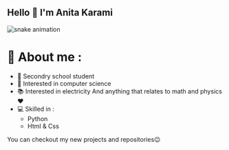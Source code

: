 ## Hello 👋 I'm Anita Karami

![snake animation](https://github.com/Anita-phymath11/Anita-phymath11/blob/output/snake.svg)




# 👩 About me :
- 📝 Secondry school student
- 💫 Interested in computer science
- 📚 Interested in electricity
And anything that relates to math and physics❤
- 💻 Skilled in :
    - Python 
    - Html & Css
 
You can checkout my new projects and repositories😉
 
